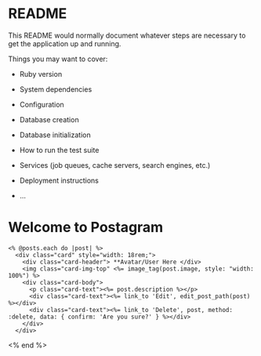 # README

This README would normally document whatever steps are necessary to get the
application up and running.

Things you may want to cover:

* Ruby version

* System dependencies

* Configuration

* Database creation

* Database initialization

* How to run the test suite

* Services (job queues, cache servers, search engines, etc.)

* Deployment instructions

* ...


<h1>Welcome to Postagram</h1>

    <% @posts.each do |post| %>
      <div class="card" style="width: 18rem;">
        <div class="card-header"> **Avatar/User Here </div>
        <img class="card-img-top" <%= image_tag(post.image, style: "width: 100%") %>
        <div class="card-body">
          <p class="card-text"><%= post.description %></p>
          <div class="card-text"><%= link_to 'Edit', edit_post_path(post) %></div>
          <div class="card-text"><%= link_to 'Delete', post, method: :delete, data: { confirm: 'Are you sure?' } %></div>
        </div>
      </div>
<% end %>

